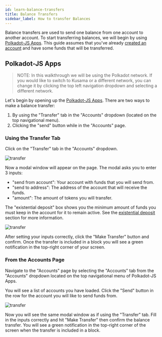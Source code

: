 ```yaml
---
id: learn-balance-transfers
title: Balance Transfers
sidebar_label: How to transfer Balances
---
```


Balance transfers are used to send one balance from one account to another account. To start transferring balances, we will begin by using [Polkadot-JS Apps][]. This guide assumes that you've already [created an account](learn-account-generation) and have some funds that will be transferred.

## Polkadot-JS Apps

> NOTE: In this walkthrough we will be using the Polkadot network. If you would like to switch to Kusama or a different network, you can change it by clicking the top left navigation dropdown and selecting a different network.

Let's begin by opening up the [Polkadot-JS Apps][]. There are two ways to make a balance transfer:

1. By using the "Transfer" tab in the "Accounts" dropdown (located on the top navigational menu).
2. Clicking the "send" button while in the "Accounts" page.

### Using the Transfer Tab

Click on the "Transfer" tab in the "Accounts" dropdown.

![transfer](assets/transfer-1.png)

Now a modal window will appear on the page. The modal asks you to enter 3 inputs:

- "send from account": Your account with funds that you will send from.
- "send to address": The address of the account that will receive the funds.
- "amount": The amount of tokens you will transfer.

The "existential deposit" box shows you the minimum amount of funds you must keep in the account for it to remain active. See the [existential deposit][] section for more information.

![transfer](assets/transfer-2.png)

After setting your inputs correctly, click the "Make Transfer" button and confirm. Once the transfer is included in a block you will see a green notification in the top-right corner of your screen.

### From the Accounts Page

Navigate to the "Accounts" page by selecting the "Accounts" tab from the "Accounts" dropdown located on the top navigational menu of Polkadot-JS Apps.

You will see a list of accounts you have loaded. Click the "Send" button in the row for the account you will like to send funds from.

![transfer](assets/transfer-3.png)

Now you will see the same modal window as if using the "Transfer" tab. Fill in the inputs correctly and hit "Make Transfer" then confirm the balance transfer. You will see a green notification in the top-right corner of the screen when the transfer is included in a block.

[Polkadot-JS Apps]: https://polkadot.js.org/apps
[existential deposit]: build-protocol-info#existential-deposit
